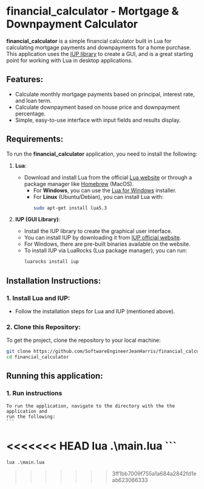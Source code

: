 # financial_calculator - Mortgage & Downpayment Calculator

**financial_calculator** is a simple financial calculator built in Lua for calculating mortgage payments and downpayments for a home purchase. This application uses the [IUP library](http://www.tecgraf.puc-rio.br/iup/) to create a GUI, and is a great starting point for working with Lua in desktop applications.

## Features:
- Calculate monthly mortgage payments based on principal, interest rate, and loan term.
- Calculate downpayment based on house price and downpayment percentage.
- Simple, easy-to-use interface with input fields and results display.

## Requirements:
To run the **financial_calculator** application, you need to install the following:

1. **Lua**:
   - Download and install Lua from the official [Lua website](https://www.lua.org/download.html) or through a package manager like [Homebrew](https://brew.sh/) (MacOS).
     - For **Windows**, you can use the [Lua for Windows](https://github.com/rjpcomputing/luaforwindows) installer.
     - For **Linux** (Ubuntu/Debian), you can install Lua with:
       ```bash
       sudo apt-get install lua5.3
       ```

2. **IUP (GUI Library)**:
   - Install the IUP library to create the graphical user interface. 
   - You can install IUP by downloading it from [IUP official website](http://www.tecgraf.puc-rio.br/iup/). 
   - For Windows, there are pre-built binaries available on the website.
   - To install IUP via LuaRocks (Lua package manager), you can run:
     ```bash
     luarocks install iup
     ```

## Installation Instructions:

### 1. Install Lua and IUP:
   - Follow the installation steps for Lua and IUP (mentioned above).

### 2. Clone this Repository:
   To get the project, clone the repository to your local machine:
   ```bash
   git clone https://github.com/SoftwareEngineerJeanHarris/financial_calculator.git
   cd financial_calculator
   ```

## Running this application:

### 1. Run instructions
    To run the application, navigate to the directory with the the application and
    run the following:
    ```
<<<<<<< HEAD
    lua .\main.lua
    ```
=======
    lua .\main.lua
>>>>>>> 3ff1bb7009f755a1a684a2842fd1eab623066333
